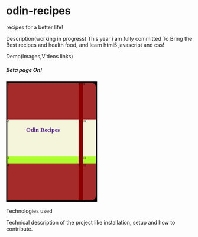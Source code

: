 # odin-recipes
recipes for a better life!

Description(working in progress)
This year i am fully committed To Bring the Best recipes and health food, and learn html5 javascript and css!

Demo(Images,Videos links)

##### Beta page On!
![image](https://github.com/bobzozoh/odin-recipes/blob/main/odinrecipes.png)

Technologies used

Technical description of the project like installation, setup and how to contribute.
